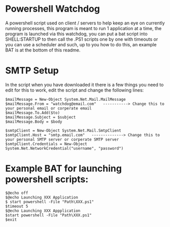 # Powershell Watchdog
A powershell script used on client / servers to help keep an eye on currently running processes, this program is meant to run 1 application at a time, the program is launched via this watchdog, you can put a bat script into SHELL:STARTUP to then call the .PS1 scripts one by one with timeouts or you can use a scheduler and such, up to you how to do this, an example BAT is at the bottom of this readme.

# SMTP Setup
In the script when you have downloaded it there is a few things you need to edit for this to work, edit the script and change the following lines:

	$mailMessage = New-Object System.Net.Mail.MailMessage
	$mailMessage.From = "watchdog@email.com"   -----------> Change this to your personal email or corperate email
	$mailMessage.To.Add($to)
	$mailMessage.Subject = $subject
	$mailMessage.Body = $body

	$smtpClient = New-Object System.Net.Mail.SmtpClient
	$smtpClient.Host = "smtp.email.com"   --------------> Change this to your personal SMTP server or corperate SMTP server
	$smtpClient.Credentials = New-Object System.Net.NetworkCredential("username", "password")

# Example BAT for launching powershell scripts:

	$@echo off
	$@echo Launching XXX Application
	$ start powershell -File "Path\XXX.ps1"
	$timeout 5
	$@echo Launching XXX Appplication
	$start powershell -File "Path\XXX.ps1"
	$exit
